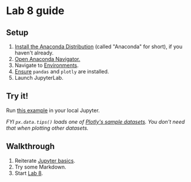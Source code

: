 # Lab 8 guide

## Setup

1. [Install the Anaconda Distribution](https://docs.anaconda.com/anaconda/install/) (called "Anaconda" for short), if you haven't already.
1. [Open Anaconda Navigator.](https://docs.anaconda.com/navigator/getting-started/#starting-navigator)
1. Navigate to [Environments](https://docs.anaconda.com/navigator/tutorials/manage-environments/).
1. [Ensure](https://docs.anaconda.com/navigator/tutorials/manage-packages/#searching-for-packages) `pandas` and `plotly` are installed.
1. Launch JupyterLab.

## Try it!

Run [this example](https://plotly.com/python/linear-fits/#linear-fit-trendlines-with-plotly-express) in your local Jupyter.

_FYI `px.data.tips()` loads one of [Plotly's sample datasets](https://plotly.com/python-api-reference/generated/plotly.express.data.html). You don't need that when plotting other datasets._

## Walkthrough

1. Reiterate [Jupyter basics](lecture_15.ipynb#jupyter-basics).
1. Try some Markdown.
1. Start [Lab 8](lab_8.ipynb).
